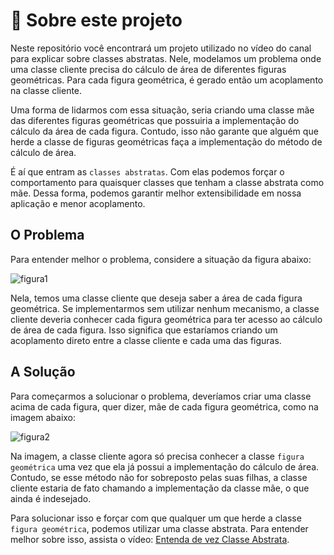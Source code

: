 # 📝 Sobre este projeto
Neste repositório você encontrará um projeto utilizado no vídeo do canal para explicar sobre classes abstratas. Nele, modelamos um problema onde uma classe cliente precisa do cálculo de área de diferentes figuras geométricas. Para cada figura geométrica, é gerado então um acoplamento na classe cliente. 

Uma forma de lidarmos com essa situação, seria criando uma classe mãe das diferentes figuras geométricas que possuiria a implementação do cálculo da área de cada figura. Contudo, isso não garante que alguém que herde a classe de figuras geométricas faça a implementação do método de cálculo de área.

É aí que entram as `classes abstratas`. Com elas podemos forçar o comportamento para quaisquer classes que tenham a classe abstrata como mãe. Dessa forma, podemos garantir melhor extensibilidade em nossa aplicação e menor acoplamento.

## O Problema

Para entender melhor o problema, considere a situação da figura abaixo:

![figura1](https://github.com/doutorwaka/abstract-class/assets/107580593/39b866e5-7a36-402b-a5f9-6ab63ad55892)

Nela, temos uma classe cliente que deseja saber a área de cada figura geométrica. Se implementarmos sem utilizar nenhum mecanismo, a classe cliente deveria conhecer cada figura geométrica para ter acesso ao cálculo de área de cada figura. Isso significa que estaríamos criando um acoplamento direto entre a classe cliente e cada uma das figuras.

## A Solução

Para começarmos a solucionar o problema, deveríamos criar uma classe acima de cada figura, quer dizer, mãe de cada figura geométrica, como na imagem abaixo:

![figura2](https://github.com/doutorwaka/abstract-class/assets/107580593/538d22ff-d83b-45fd-92e9-30ec78d4b654)

Na imagem, a classe cliente agora só precisa conhecer a classe `figura geométrica` uma vez que ela já possui a implementação do cálculo de área. Contudo, se esse método não for sobreposto pelas suas filhas, a classe cliente estaria de fato chamando a implementação da classe mãe, o que ainda é indesejado.

Para solucionar isso e forçar com que qualquer um que herde a classe `figura geométrica`, podemos utilizar uma classe abstrata. Para entender melhor sobre isso, assista o vídeo: [Entenda de vez Classe Abstrata](https://www.youtube.com/watch?v=mJJDJVBqD3A).
